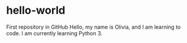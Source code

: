 # hello-world
First repository in GitHub
Hello, my name is Olivia, and I am learning to code. I am currently learning Python 3.

